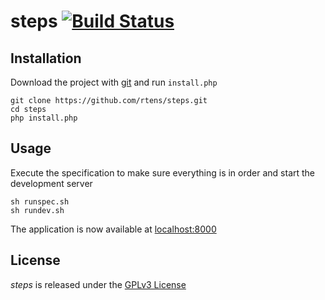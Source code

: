 # steps [![Build Status](https://travis-ci.org/rtens/steps.png?branch=master)](https://travis-ci.org/rtens/steps)


## Installation
    
Download the project with [git] and run `install.php`

    git clone https://github.com/rtens/steps.git
    cd steps
    php install.php

[git]: https://git-scm.com/

## Usage

Execute the specification to make sure everything is in order and start the development server

    sh runspec.sh
    sh rundev.sh
    
The application is now available at [localhost:8000](http://localhost:8000)

## License

*steps* is released under the [GPLv3 License](https://www.gnu.org/licenses/gpl-3.0.html)
